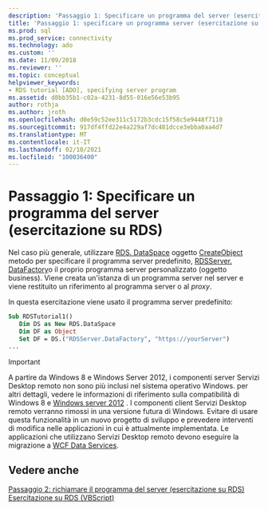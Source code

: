 ```yaml
---
description: 'Passaggio 1: Specificare un programma del server (esercitazione su RDS)'
title: 'Passaggio 1: specificare un programma server (esercitazione su RDS) | Microsoft Docs'
ms.prod: sql
ms.prod_service: connectivity
ms.technology: ado
ms.custom: ''
ms.date: 11/09/2018
ms.reviewer: ''
ms.topic: conceptual
helpviewer_keywords:
- RDS tutorial [ADO], specifying server program
ms.assetid: d8bb35b1-c02a-4231-8d55-016e56e53b95
author: rothja
ms.author: jroth
ms.openlocfilehash: d0e59c52ee311c5172b3cdc15f58c5e9448f7110
ms.sourcegitcommit: 917df4ffd22e4a229af7dc481dcce3ebba0aa4d7
ms.translationtype: MT
ms.contentlocale: it-IT
ms.lasthandoff: 02/10/2021
ms.locfileid: "100036400"
---
```

# <a name="step-1-specify-a-server-program-rds-tutorial"></a>Passaggio 1: Specificare un programma del server (esercitazione su RDS)
Nel caso più generale, utilizzare [RDS. DataSpace](../../reference/rds-api/dataspace-object-rds.md) oggetto [CreateObject](../../reference/rds-api/createobject-method-rds.md) metodo per specificare il programma server predefinito, [RDSServer. DataFactory](../../reference/rds-api/datafactory-object-rdsserver.md)o il proprio programma server personalizzato (oggetto business). Viene creata un'istanza di un programma server nel server e viene restituito un riferimento al programma server o al *proxy*.  
  
 In questa esercitazione viene usato il programma server predefinito:  
  
```vb
Sub RDSTutorial1()  
   Dim DS as New RDS.DataSpace  
   Dim DF as Object  
   Set DF = DS.("RDSServer.DataFactory", "https://yourServer")  
...  
```  
  
> [!IMPORTANT]
>  A partire da Windows 8 e Windows Server 2012, i componenti server Servizi Desktop remoto non sono più inclusi nel sistema operativo Windows. per altri dettagli, vedere le informazioni di riferimento sulla compatibilità di Windows 8 e [Windows server 2012](https://www.microsoft.com/download/details.aspx?id=27416) . I componenti client Servizi Desktop remoto verranno rimossi in una versione futura di Windows. Evitare di usare questa funzionalità in un nuovo progetto di sviluppo e prevedere interventi di modifica nelle applicazioni in cui è attualmente implementata. Le applicazioni che utilizzano Servizi Desktop remoto devono eseguire la migrazione a [WCF Data Services](/dotnet/framework/wcf/).  
  
## <a name="see-also"></a>Vedere anche  
 [Passaggio 2: richiamare il programma del server (esercitazione su RDS)](./step-2-invoke-the-server-program-rds-tutorial.md)   
 [Esercitazione su RDS (VBScript)](./rds-tutorial-vbscript.md)